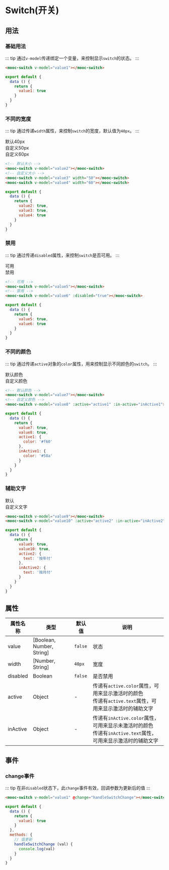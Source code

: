 # Switch(开关)

## 用法

### 基础用法
::: tip
通过`v-model`传递绑定一个变量，来控制显示`switch`的状态。
:::
<div class="switch-container">
  <mooc-switch v-model="value1"></mooc-switch>
</div>

```html
<mooc-switch v-model="value1"></mooc-switch>
```
```js
export default {
  data () {
    return {
      value1: true
    }
  }
}
```

### 不同的宽度
::: tip
通过传递`width`属性，来控制`switch`的宽度，默认值为`40px`。
:::
<div class="switch-container">
  <mooc-switch v-model="value2"></mooc-switch>
  <mooc-switch v-model="value3" width="50"></mooc-switch>
  <mooc-switch v-model="value4" width="60"></mooc-switch>
</div>
<div class="switch-container">
  <div>默认40px</div>
  <div>自定义50px</div>
  <div>自定义60px</div> 
</div>

```html
<!-- 默认大小 -->
<mooc-switch v-model="value2"></mooc-switch>
<!-- 自定义大小 -->
<mooc-switch v-model="value3" width="50"></mooc-switch>
<mooc-switch v-model="value4" width="60"></mooc-switch>
```
```js
export default {
  data () {
    return {
      value2: true,
      value3: true,
      value4: true
    }
  }
}
```

### 禁用
::: tip
通过传递`disabled`属性，来控制`switch`是否可用。
:::
<div class="switch-container">
  <mooc-switch v-model="value5"></mooc-switch>
  <mooc-switch v-model="value6" :disabled="true"></mooc-switch>
</div>
<div class="switch-container">
  <div>可用</div>
  <div>禁用</div>
</div>

```html
<!-- 可用 -->
<mooc-switch v-model="value5"></mooc-switch>
<!-- 禁用 -->
<mooc-switch v-model="value6" :disabled="true"></mooc-switch>
```

```js
export default {
  data () {
    return {
      value5: true,
      value6: true
    }
  }
}
```

### 不同的颜色
::: tip
通过传递`active`对象的`color`属性，用来控制显示不同颜色的`switch`。
:::
<div class="switch-container">
  <mooc-switch v-model="value7"></mooc-switch>
  <mooc-switch v-model="value8" :active="active1" :in-active="inActive1"></mooc-switch>
</div>
<div class="switch-container">
  <div>默认颜色</div>
  <div>自定义颜色</div>
</div>

```html
<!-- 默认颜色 -->
<mooc-switch v-model="value7"></mooc-switch>
<!-- 自定义颜色 -->
<mooc-switch v-model="value8" :active="active1" :in-active="inActive1"></mooc-switch>
```

```js
export default {
  data () {
    return {
      value7: true,
      value8: true,
      active1: {
        color: '#f60'
      },
      inActive1: {
        color: '#58a'
      }
    }
  }
}
```

### 辅助文字
<div class="switch-container">
  <mooc-switch v-model="value9"></mooc-switch>
  <mooc-switch v-model="value10" :active="active2" :in-active="inActive2"></mooc-switch>
</div>
<div class="switch-container">
  <div>默认</div>
  <div>自定义文字</div>
</div>

```html
<mooc-switch v-model="value9"></mooc-switch>
<mooc-switch v-model="value10" :active="active2" :in-active="inActive2"></mooc-switch>
```

```js
export default {
  data () {
    return {
      value9: true,
      value10: true,
      active2: {
        text: '按年付'
      },
      inActive2: {
        text: '按月付'
      }
    }
  }
}
```

## 属性
| 属性名称 | 类型 | 默认值 |  说明 |
|-----|--------|------------|------------------------------|
| value | [Boolean, Number, String] | `false` |  状态  |
| width | [Number, String] | `40px` | 宽度  |
| disabled | Boolean | `false` |  是否禁用  |
| active | Object | - |  传递有`active.color`属性，可用来显示激活时的颜色<br/> 传递有`active.text`属性，可用来显示激活时的辅助文字 |
| inActive | Object | - |  传递有`inActive.color`属性，可用来显示未激活时的颜色 <br/> 传递有`inActive.text`属性，可用来显示激活时的辅助文字 |


## 事件

### change事件
::: tip
在非`disabled`状态下，此`change`事件有效，回调参数为更新后的值
:::

```html
<mooc-switch v-model="value1" @change="handleSwitchChange"></mooc-switch>
```
```js
export default {
  data () {
    return {
      value1: true
    }
  },
  methods: {
    // 值更新
    handleSwitchChange (val) {
      console.log(val)
    }
  }
}
```

<script>
 export default {
   data () {
     return {
       value1: true,
       value2: true,
       value3: true,
       value4: true,
       value5: true,
       value6: true,
       value7: true,
       value8: true,
       value9: true,
       value10: true,
       active1: {
         color: '#f60'
       },
       inActive1: {
         color: '#58a'
       },
       active2: {
         text: '按年付'
       },
       inActive2: {
         text: '按月付'
       }
     }
   }
 }
</script>

<style lang="stylus">
  .switch-container
    margin-top: 20px;
    display: flex;
    justify-content: center;
    align-items: center;
    & > div
      flex: 1;
</style>